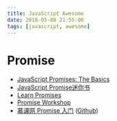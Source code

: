 ```yaml
---
title: JavaScript Awesome
date: 2018-05-08 21:55:00
tags: [javascript, awesome]
---
```


# Promise
- [JavaScript Promises: The Basics](https://www.youtube.com/watch?v=4wyCJz4K5a8)
- [JavaScript Promise迷你书](http://liubin.github.io/promises-book/)
- [Learn Promises](https://github.com/dwyl/learn-promises)
- [Promise Workshop](https://github.com/asakusuma/promise-workshop)
- [慕课网 Promise 入门](https://www.imooc.com/learn/949)  ([Github](https://github.com/merrier/imooc-promise-sample))
